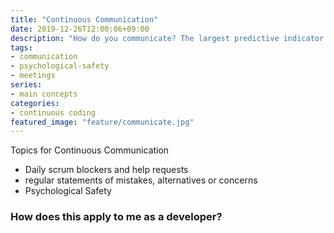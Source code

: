 ```yaml
---
title: "Continuous Communication"
date: 2019-12-26T12:00:06+09:00
description: "How do you communicate? The largest predictive indicator of what makes a successful team is open communication with psychological safety"
tags:
- communication
- psychological-safety
- meetings
series:
- main concepts
categories:
- continuous coding
featured_image: "feature/communicate.jpg"
---
```


Topics for Continuous Communication

- Daily scrum blockers and help requests
- regular statements of mistakes, alternatives or concerns
- Psychological Safety

### How does this apply to me as a developer?